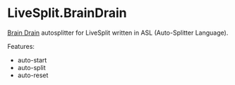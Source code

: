 # LiveSplit.BrainDrain

[Brain Drain](https://archive.org/details/braindrain) autosplitter for LiveSplit written in ASL (Auto-Splitter Language).

Features:

- auto-start
- auto-split
- auto-reset
